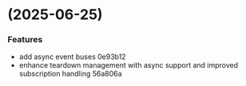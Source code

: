 #  (2025-06-25)


### Features

* add async event buses 0e93b12
* enhance teardown management with async support and improved subscription handling 56a806a



